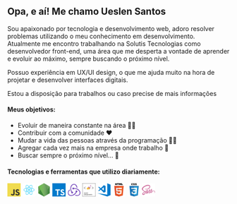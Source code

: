 ## Opa, e aí! Me chamo Ueslen Santos

Sou apaixonado por tecnologia e desenvolvimento web, adoro resolver problemas utilizando o meu conhecimento em desenvolvimento. Atualmente me encontro trabalhando na Solutis Tecnologias como desenvolvedor front-end, uma área que me desperta a vontade de aprender e evoluir ao máximo, sempre buscando o próximo nível.

Possuo experiência em UX/UI design, o que me ajuda muito na hora de projetar e desenvolver interfaces digitais.  
  
Estou a disposição para trabalhos ou caso precise de mais informações

#### Meus objetivos:
* Evoluir de maneira constante na área 👨‍💻
* Contribuir com a comunidade ❤️
* Mudar a vida das pessoas através da programação 👨‍🏫
* Agregar cada vez mais na empresa onde trabalho 💯
* Buscar sempre o próximo nível... 🚀

#### Tecnologias e ferramentas que utilizo diariamente:
<p align="left">
 <code><img height="30" src="https://raw.githubusercontent.com/github/explore/80688e429a7d4ef2fca1e82350fe8e3517d3494d/topics/javascript/javascript.png"></code>
<code><img height="30" src="https://raw.githubusercontent.com/github/explore/80688e429a7d4ef2fca1e82350fe8e3517d3494d/topics/react/react.png"></code>
<code><img height="30" src="https://raw.githubusercontent.com/github/explore/80688e429a7d4ef2fca1e82350fe8e3517d3494d/topics/nodejs/nodejs.png"></code>
<code><img height="30" src="https://raw.githubusercontent.com/github/explore/80688e429a7d4ef2fca1e82350fe8e3517d3494d/topics/typescript/typescript.png"></code>
<code><img height="30" src="https://raw.githubusercontent.com/github/explore/80688e429a7d4ef2fca1e82350fe8e3517d3494d/topics/redux/redux.png"></code>
<code><img height="30" src="https://raw.githubusercontent.com/github/explore/80688e429a7d4ef2fca1e82350fe8e3517d3494d/topics/styled-components/styled-components.png"></code>
<code><img height="30" src="https://raw.githubusercontent.com/github/explore/80688e429a7d4ef2fca1e82350fe8e3517d3494d/topics/visual-studio-code/visual-studio-code.png"></code>
<code><img height="30" src="https://raw.githubusercontent.com/github/explore/80688e429a7d4ef2fca1e82350fe8e3517d3494d/topics/html/html.png"></code>
<code><img height="30" src="https://raw.githubusercontent.com/github/explore/80688e429a7d4ef2fca1e82350fe8e3517d3494d/topics/css/css.png"></code>
<code><img height="30" src="https://raw.githubusercontent.com/github/explore/80688e429a7d4ef2fca1e82350fe8e3517d3494d/topics/sass/sass.png"></code>
   </p>
